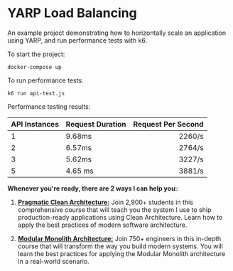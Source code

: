 # YARP Load Balancing

An example project demonstrating how to horizontally scale an application using YARP, and run performance tests with k6.

To start the project:

```
docker-compose up
```

To run performance tests:

```
k6 run api-test.js
```

Performance testing results:

| API Instances      |     Request Duration     |     Request Per Second
|------------------- |------------------------- |---------------------------:
|         1          |         9.68ms           |          2260/s           |
|         2          |         6.57ms           |          2764/s           |
|         3          |         5.62ms           |          3227/s           |
|         5          |         4.65 ms          |          3881/s           |

**Whenever you're ready, there are 2 ways I can help you:**:

1. [**Pragmatic Clean Architecture:**](https://www.milanjovanovic.tech/pragmatic-clean-architecture?utm_source=dev.to&utm_medium=website&utm_campaign=cross-posting) Join 2,900+ students in this comprehensive course that will teach you the system I use to ship production-ready applications using Clean Architecture. Learn how to apply the best practices of modern software architecture.
 
2. [**Modular Monolith Architecture:**](https://www.milanjovanovic.tech/modular-monolith-architecture?utm_source=dev.to&utm_medium=website&utm_campaign=cross-posting) Join 750+ engineers in this in-depth course that will transform the way you build modern systems. You will learn the best practices for applying the Modular Monolith architecture in a real-world scenario.
